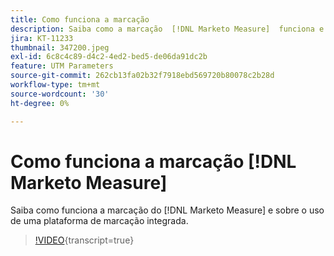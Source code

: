 ```yaml
---
title: Como funciona a marcação
description: Saiba como a marcação  [!DNL Marketo Measure]  funciona e sobre como usá-la em uma plataforma de marcação integrada.
jira: KT-11233
thumbnail: 347200.jpeg
exl-id: 6c8c4c89-d4c2-4ed2-bed5-de06da91dc2b
feature: UTM Parameters
source-git-commit: 262cb13fa02b32f7918ebd569720b80078c2b28d
workflow-type: tm+mt
source-wordcount: '30'
ht-degree: 0%

---
```


# Como funciona a marcação [!DNL Marketo Measure]

Saiba como funciona a marcação do [!DNL Marketo Measure] e sobre o uso de uma plataforma de marcação integrada.

>[!VIDEO](https://video.tv.adobe.com/v/347200/?learn=on){transcript=true}
